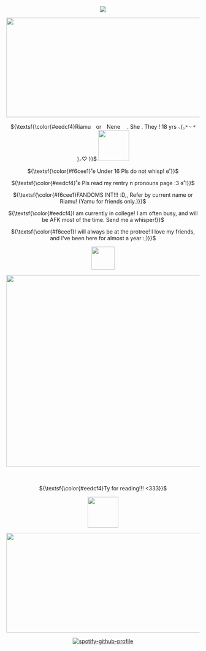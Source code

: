 <div align="center">
 
![](https://komarev.com/ghpvc/?username=RlAMU&color=b49cdb&base=1500&label=YAMU'S+FANS)

</div>

<p align="center">
<img width="980" height="260" src="https://files.catbox.moe/t30mps.png">
</p>

<p align="center"> ${\textsf{\color{#eedcf4}Riamu　or　Nene 　. She . They ! 18 yrs ⸜(｡˃ ᵕ ˂ )⸝♡ }}$ <img width="80" height="80" src="https://file.garden/aNn6VC_COBCnNK6N/mikan"></h2>
</p>

<p align="center"> 
 ${\textsf{\color{#f6cee1}˚ʚ Under 16 Pls do not whisp!   ɞ˚}}$
<p align="center">
${\textsf{\color{#eedcf4}˚ʚ Pls read my rentry n pronouns page :3  ɞ˚!}}$
<p align="center">
${\textsf{\color{#f6cee1}FANDOMS INT!!! :D,, Refer by current name or Riamu! (Yamu for friends only.)}}$ 
<p align="center">
<p align="center">
 ${\textsf{\color{#eedcf4}I am currently in college! I am often busy, and will be AFK most of the time. Send me a whisper!}}$
<p align="center">
 <p align="center">
 ${\textsf{\color{#f6cee1}I will always be at the protree! I love my friends, and I've been here for almost a year :,)}}$
<p align="center">
<p align="center">
 <img width="60" height="60" src="https://64.media.tumblr.com/218b3e951e6dc80cb0ed452f851dca78/a4e588a830dca02a-59/s1280x1920/ef7c9cd8f68b02d217e6af7fac1589a897551936.pnj"
</p>

<p align="center">
<img width="600" height="500" src="https://files.catbox.moe/lc1z8e.png">
</p>　

<p align="center"> ${\textsf{\color{#eedcf4}Ty for reading!!! <333}}$

</p>
 <p align="center">
<img width="80" height="80" src="https://i.ibb.co/pWRrqfm/IMG-7963.gif">
 </p>
<p align="center"><img width="980" height="260" src="https://files.catbox.moe/i411xm.png">
</p>

<div align="center">
 
[![spotify-github-profile](https://spotify-github-profile.kittinanx.com/api/view?uid=22an7rp7mrtczxx3nxjhbny6a&cover_image=true&theme=novatorem&show_offline=true&background_color=6e5fb4&interchange=false&bar_color=ce96e9&bar_color_cover=false)](https://spotify-github-profile.kittinanx.com/api/view?uid=22an7rp7mrtczxx3nxjhbny6a&redirect=true)

</div>

